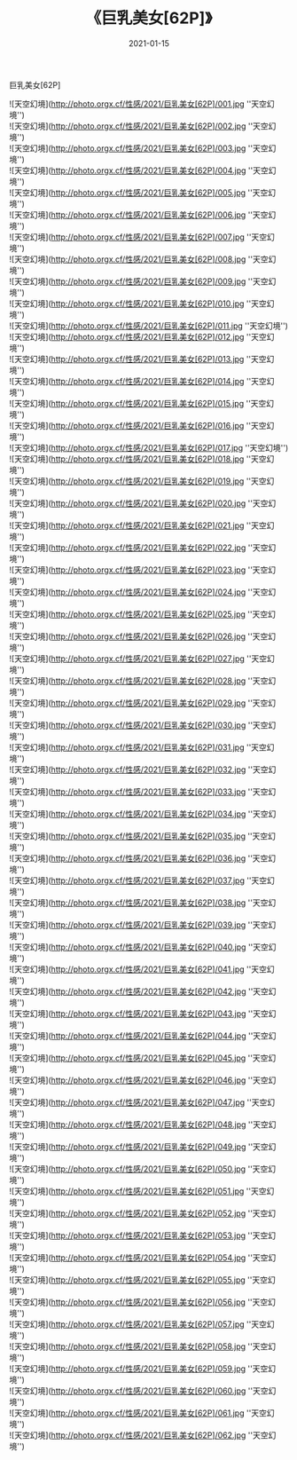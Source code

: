 ﻿---
layout: post
title:  《巨乳美女[62P]》
date:   2021-01-15
image: http://photo.orgx.cf/性感/2021/巨乳美女[62P]/000.jpg
categories: [美女, 性感, 泳衣]
---

巨乳美女[62P]



![天空幻境](http://photo.orgx.cf/性感/2021/巨乳美女[62P]/001.jpg ''天空幻境'') <br>
![天空幻境](http://photo.orgx.cf/性感/2021/巨乳美女[62P]/002.jpg ''天空幻境'') <br>
![天空幻境](http://photo.orgx.cf/性感/2021/巨乳美女[62P]/003.jpg ''天空幻境'') <br>
![天空幻境](http://photo.orgx.cf/性感/2021/巨乳美女[62P]/004.jpg ''天空幻境'') <br>
![天空幻境](http://photo.orgx.cf/性感/2021/巨乳美女[62P]/005.jpg ''天空幻境'') <br>
![天空幻境](http://photo.orgx.cf/性感/2021/巨乳美女[62P]/006.jpg ''天空幻境'') <br>
![天空幻境](http://photo.orgx.cf/性感/2021/巨乳美女[62P]/007.jpg ''天空幻境'') <br>
![天空幻境](http://photo.orgx.cf/性感/2021/巨乳美女[62P]/008.jpg ''天空幻境'') <br>
![天空幻境](http://photo.orgx.cf/性感/2021/巨乳美女[62P]/009.jpg ''天空幻境'') <br>
![天空幻境](http://photo.orgx.cf/性感/2021/巨乳美女[62P]/010.jpg ''天空幻境'') <br>
![天空幻境](http://photo.orgx.cf/性感/2021/巨乳美女[62P]/011.jpg ''天空幻境'') <br>
![天空幻境](http://photo.orgx.cf/性感/2021/巨乳美女[62P]/012.jpg ''天空幻境'') <br>
![天空幻境](http://photo.orgx.cf/性感/2021/巨乳美女[62P]/013.jpg ''天空幻境'') <br>
![天空幻境](http://photo.orgx.cf/性感/2021/巨乳美女[62P]/014.jpg ''天空幻境'') <br>
![天空幻境](http://photo.orgx.cf/性感/2021/巨乳美女[62P]/015.jpg ''天空幻境'') <br>
![天空幻境](http://photo.orgx.cf/性感/2021/巨乳美女[62P]/016.jpg ''天空幻境'') <br>
![天空幻境](http://photo.orgx.cf/性感/2021/巨乳美女[62P]/017.jpg ''天空幻境'') <br>
![天空幻境](http://photo.orgx.cf/性感/2021/巨乳美女[62P]/018.jpg ''天空幻境'') <br>
![天空幻境](http://photo.orgx.cf/性感/2021/巨乳美女[62P]/019.jpg ''天空幻境'') <br>
![天空幻境](http://photo.orgx.cf/性感/2021/巨乳美女[62P]/020.jpg ''天空幻境'') <br>
![天空幻境](http://photo.orgx.cf/性感/2021/巨乳美女[62P]/021.jpg ''天空幻境'') <br>
![天空幻境](http://photo.orgx.cf/性感/2021/巨乳美女[62P]/022.jpg ''天空幻境'') <br>
![天空幻境](http://photo.orgx.cf/性感/2021/巨乳美女[62P]/023.jpg ''天空幻境'') <br>
![天空幻境](http://photo.orgx.cf/性感/2021/巨乳美女[62P]/024.jpg ''天空幻境'') <br>
![天空幻境](http://photo.orgx.cf/性感/2021/巨乳美女[62P]/025.jpg ''天空幻境'') <br>
![天空幻境](http://photo.orgx.cf/性感/2021/巨乳美女[62P]/026.jpg ''天空幻境'') <br>
![天空幻境](http://photo.orgx.cf/性感/2021/巨乳美女[62P]/027.jpg ''天空幻境'') <br>
![天空幻境](http://photo.orgx.cf/性感/2021/巨乳美女[62P]/028.jpg ''天空幻境'') <br>
![天空幻境](http://photo.orgx.cf/性感/2021/巨乳美女[62P]/029.jpg ''天空幻境'') <br>
![天空幻境](http://photo.orgx.cf/性感/2021/巨乳美女[62P]/030.jpg ''天空幻境'') <br>
![天空幻境](http://photo.orgx.cf/性感/2021/巨乳美女[62P]/031.jpg ''天空幻境'') <br>
![天空幻境](http://photo.orgx.cf/性感/2021/巨乳美女[62P]/032.jpg ''天空幻境'') <br>
![天空幻境](http://photo.orgx.cf/性感/2021/巨乳美女[62P]/033.jpg ''天空幻境'') <br>
![天空幻境](http://photo.orgx.cf/性感/2021/巨乳美女[62P]/034.jpg ''天空幻境'') <br>
![天空幻境](http://photo.orgx.cf/性感/2021/巨乳美女[62P]/035.jpg ''天空幻境'') <br>
![天空幻境](http://photo.orgx.cf/性感/2021/巨乳美女[62P]/036.jpg ''天空幻境'') <br>
![天空幻境](http://photo.orgx.cf/性感/2021/巨乳美女[62P]/037.jpg ''天空幻境'') <br>
![天空幻境](http://photo.orgx.cf/性感/2021/巨乳美女[62P]/038.jpg ''天空幻境'') <br>
![天空幻境](http://photo.orgx.cf/性感/2021/巨乳美女[62P]/039.jpg ''天空幻境'') <br>
![天空幻境](http://photo.orgx.cf/性感/2021/巨乳美女[62P]/040.jpg ''天空幻境'') <br>
![天空幻境](http://photo.orgx.cf/性感/2021/巨乳美女[62P]/041.jpg ''天空幻境'') <br>
![天空幻境](http://photo.orgx.cf/性感/2021/巨乳美女[62P]/042.jpg ''天空幻境'') <br>
![天空幻境](http://photo.orgx.cf/性感/2021/巨乳美女[62P]/043.jpg ''天空幻境'') <br>
![天空幻境](http://photo.orgx.cf/性感/2021/巨乳美女[62P]/044.jpg ''天空幻境'') <br>
![天空幻境](http://photo.orgx.cf/性感/2021/巨乳美女[62P]/045.jpg ''天空幻境'') <br>
![天空幻境](http://photo.orgx.cf/性感/2021/巨乳美女[62P]/046.jpg ''天空幻境'') <br>
![天空幻境](http://photo.orgx.cf/性感/2021/巨乳美女[62P]/047.jpg ''天空幻境'') <br>
![天空幻境](http://photo.orgx.cf/性感/2021/巨乳美女[62P]/048.jpg ''天空幻境'') <br>
![天空幻境](http://photo.orgx.cf/性感/2021/巨乳美女[62P]/049.jpg ''天空幻境'') <br>
![天空幻境](http://photo.orgx.cf/性感/2021/巨乳美女[62P]/050.jpg ''天空幻境'') <br>
![天空幻境](http://photo.orgx.cf/性感/2021/巨乳美女[62P]/051.jpg ''天空幻境'') <br>
![天空幻境](http://photo.orgx.cf/性感/2021/巨乳美女[62P]/052.jpg ''天空幻境'') <br>
![天空幻境](http://photo.orgx.cf/性感/2021/巨乳美女[62P]/053.jpg ''天空幻境'') <br>
![天空幻境](http://photo.orgx.cf/性感/2021/巨乳美女[62P]/054.jpg ''天空幻境'') <br>
![天空幻境](http://photo.orgx.cf/性感/2021/巨乳美女[62P]/055.jpg ''天空幻境'') <br>
![天空幻境](http://photo.orgx.cf/性感/2021/巨乳美女[62P]/056.jpg ''天空幻境'') <br>
![天空幻境](http://photo.orgx.cf/性感/2021/巨乳美女[62P]/057.jpg ''天空幻境'') <br>
![天空幻境](http://photo.orgx.cf/性感/2021/巨乳美女[62P]/058.jpg ''天空幻境'') <br>
![天空幻境](http://photo.orgx.cf/性感/2021/巨乳美女[62P]/059.jpg ''天空幻境'') <br>
![天空幻境](http://photo.orgx.cf/性感/2021/巨乳美女[62P]/060.jpg ''天空幻境'') <br>
![天空幻境](http://photo.orgx.cf/性感/2021/巨乳美女[62P]/061.jpg ''天空幻境'') <br>
![天空幻境](http://photo.orgx.cf/性感/2021/巨乳美女[62P]/062.jpg ''天空幻境'') <br>
